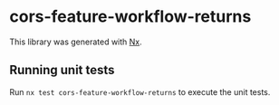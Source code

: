 # cors-feature-workflow-returns

This library was generated with [Nx](https://nx.dev).

## Running unit tests

Run `nx test cors-feature-workflow-returns` to execute the unit tests.

